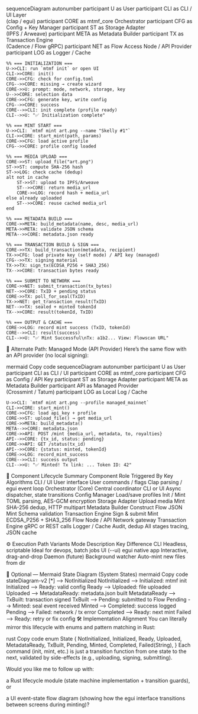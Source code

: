 sequenceDiagram
    autonumber
    participant U as User
    participant CLI as CLI / UI Layer<br>(clap / egui)
    participant CORE as mtmf_core Orchestrator
    participant CFG as Config + Key Manager
    participant ST as Storage Adapter<br>(IPFS / Arweave)
    participant META as Metadata Builder
    participant TX as Transaction Engine<br>(Cadence / Flow gRPC)
    participant NET as Flow Access Node / API Provider
    participant LOG as Logger / Cache

    %% === INITIALIZATION ===
    U->>CLI: run `mtmf init` or open UI
    CLI->>CORE: init()
    CORE->>CFG: check for config.toml
    CFG-->>CORE: missing → create wizard
    CORE->>U: prompt: mode, network, storage, key
    U-->>CORE: selection data
    CORE->>CFG: generate key, write config
    CFG-->>CORE: success
    CORE-->>CLI: init complete (profile ready)
    CLI-->>U: "✅ Initialization complete"
    
    %% === MINT START ===
    U->>CLI: `mtmf mint art.png --name "Skelly #1"`
    CLI->>CORE: start_mint(path, params)
    CORE->>CFG: load active profile
    CFG-->>CORE: profile config loaded
    
    %% === MEDIA UPLOAD ===
    CORE->>ST: upload_file("art.png")
    ST->>ST: compute SHA-256 hash
    ST->>LOG: check cache (dedup)
    alt not in cache
        ST->>ST: upload to IPFS/Arweave
        ST-->>CORE: return media_url
        CORE->>LOG: record hash + media_url
    else already uploaded
        ST-->>CORE: reuse cached media_url
    end

    %% === METADATA BUILD ===
    CORE->>META: build_metadata(name, desc, media_url)
    META->>META: validate JSON schema
    META-->>CORE: metadata.json ready

    %% === TRANSACTION BUILD & SIGN ===
    CORE->>TX: build_transaction(metadata, recipient)
    TX->>CFG: load private key (self mode) / API key (managed)
    CFG-->>TX: signing material
    TX->>TX: sign_tx(ECDSA_P256 + SHA3_256)
    TX-->>CORE: transaction bytes ready

    %% === SUBMIT TO NETWORK ===
    CORE->>NET: submit_transaction(tx_bytes)
    NET-->>CORE: TxID + pending status
    CORE->>TX: poll_for_seal(TxID)
    TX->>NET: get_transaction_result(TxID)
    NET-->>TX: sealed + minted tokenId
    TX-->>CORE: result(tokenId, TxID)

    %% === OUTPUT & CACHE ===
    CORE->>LOG: record mint success (TxID, tokenId)
    CORE-->>CLI: result(success)
    CLI-->>U: "✅ Mint Successful\nTx: a1b2... View: Flowscan URL"
🧭 Alternate Path: Managed Mode (API Provider)
Here’s the same flow with an API provider (no local signing):

mermaid
Copy code
sequenceDiagram
    autonumber
    participant U as User
    participant CLI as CLI / UI
    participant CORE as mtmf_core
    participant CFG as Config / API Key
    participant ST as Storage Adapter
    participant META as Metadata Builder
    participant API as Managed Provider<br>(Crossmint / Tatum)
    participant LOG as Local Log / Cache

    U->>CLI: `mtmf mint art.png --profile managed_mainnet`
    CLI->>CORE: start_mint()
    CORE->>CFG: load api_key + profile
    CORE->>ST: upload_file() → get media_url
    CORE->>META: build_metadata()
    META-->>CORE: metadata.json
    CORE->>API: POST /mint {media_url, metadata, to, royalties}
    API-->>CORE: {tx_id, status: pending}
    CORE->>API: GET /status(tx_id)
    API-->>CORE: {status: minted, tokenId}
    CORE->>LOG: record_mint_success
    CORE-->>CLI: success output
    CLI-->>U: "✅ Minted! Tx link: ... Token ID: 42"
🧠 Component Lifecycle Summary
Component	Role	Triggered By	Key Algorithms
CLI / UI	User interface	User commands / flags	Clap parsing / egui event loop
Orchestrator (Core)	Central coordinator	CLI or UI	Async dispatcher, state transitions
Config Manager	Load/save profiles	Init / Mint	TOML parsing, AES-GCM encryption
Storage Adapter	Upload media	Mint	SHA-256 dedup, HTTP multipart
Metadata Builder	Construct Flow JSON	Mint	Schema validation
Transaction Engine	Sign & submit	Mint	ECDSA_P256 + SHA3_256
Flow Node / API	Network gateway	Transaction Engine	gRPC or REST calls
Logger / Cache	Audit, dedup	All stages	tracing, JSON cache

⚙️ Execution Path Variants
Mode	Description	Key Difference
CLI	Headless, scriptable	Ideal for devops, batch jobs
UI (--ui)	egui native app	Interactive, drag-and-drop
Daemon (future)	Background watcher	Auto-mint new files from dir

🧭 Optional — Mermaid State Diagram (System States)
mermaid
Copy code
stateDiagram-v2
    [*] --> NotInitialized
    NotInitialized --> Initialized: mtmf init
    Initialized --> Ready: valid config
    Ready --> Uploaded: file uploaded
    Uploaded --> MetadataReady: metadata.json built
    MetadataReady --> TxBuilt: transaction signed
    TxBuilt --> Pending: submitted to Flow
    Pending --> Minted: seal event received
    Minted --> Completed: success logged
    Pending --> Failed: network / tx error
    Completed --> Ready: next mint
    Failed --> Ready: retry or fix config
🛠️ Implementation Alignment
You can literally mirror this lifecycle with enums and pattern matching in Rust:

rust
Copy code
enum State {
    NotInitialized,
    Initialized,
    Ready,
    Uploaded,
    MetadataReady,
    TxBuilt,
    Pending,
    Minted,
    Completed,
    Failed(String),
}
Each command (init, mint, etc.) is just a transition function from one state to the next, validated by side-effects (e.g., uploading, signing, submitting).

Would you like me to follow up with:

a Rust lifecycle module (state machine implementation + transition guards),
or

a UI event-state flow diagram (showing how the egui interface transitions between screens during minting)?